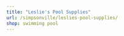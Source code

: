 ```yaml
---
title: "Leslie's Pool Supplies"
url: /simpsonville/leslies-pool-supplies/
shop: swimming pool
---
```

